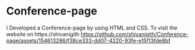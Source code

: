 # Conference-page
I Developed a Conference-page by using HTML and CSS. To visit the website on https://shivanigith
https://github.com/shivanigith/Conference-page/assets/154613286/f38ce333-dd07-4220-93fe-e15f13fde8bf

